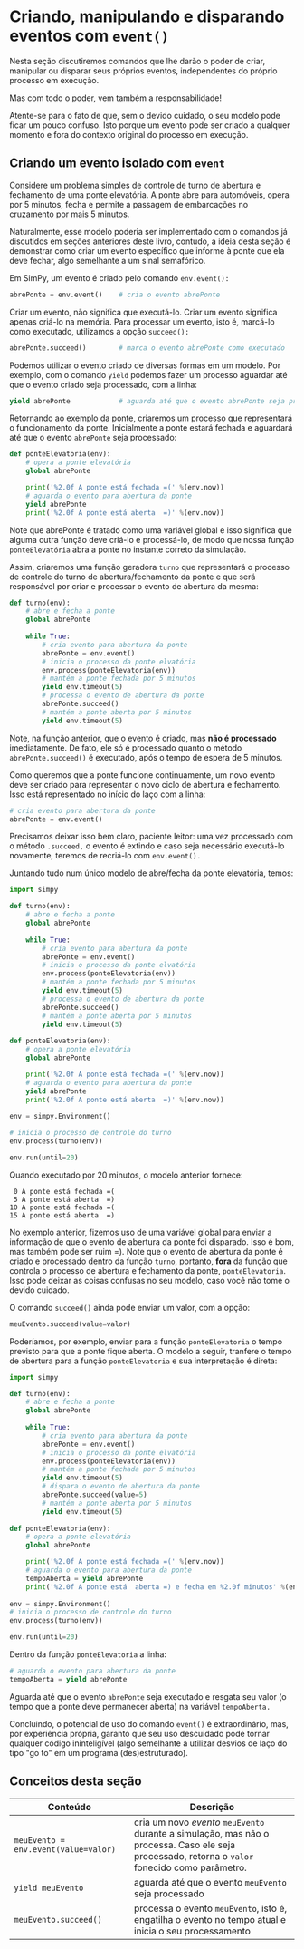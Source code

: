 # Criando, manipulando e disparando eventos com `event()`
Nesta seção discutiremos comandos que lhe darão o poder de criar, manipular ou disparar seus próprios eventos, independentes do próprio processo em execução. 

Mas com todo o poder, vem também a responsabilidade!

Atente-se para o fato de que, sem o devido cuidado, o seu modelo pode ficar um pouco confuso. Isto porque um evento pode ser criado a qualquer momento e fora do contexto original do processo em execução.

## Criando um evento isolado com `event`
Considere um problema simples de controle de turno de abertura e fechamento de uma ponte elevatória. A ponte abre para automóveis, opera por 5 minutos, fecha e permite a passagem de embarcações no cruzamento por mais 5 minutos.

Naturalmente, esse modelo poderia ser implementado com o comandos já discutidos em seções anteriores deste livro, contudo, a ideia desta seção é demonstrar como criar um evento específico que informe à ponte que ela deve fechar, algo semelhante a um sinal semafórico.

Em SimPy, um evento é criado pelo comando `env.event():`
```python
abrePonte = env.event()    # cria o evento abrePonte
```
Criar um evento, não significa que executá-lo. Criar um evento significa apenas criá-lo na memória. Para processar um evento, isto é, marcá-lo como executado, utilizamos a opção `succeed():`
```python
abrePonte.succeed()        # marca o evento abrePonte como executado
```
Podemos utilizar o evento criado de diversas formas em um modelo. Por exemplo, com o comando `yield` podemos fazer um processo aguardar até que o evento criado seja processado, com a linha:
```python
yield abrePonte            # aguarda até que o evento abrePonte seja processado
```
Retornando ao exemplo da ponte, criaremos um processo que representará o funcionamento da ponte. Inicialmente a ponte estará fechada e aguardará até que o evento `abrePonte` seja processado:

```python
def ponteElevatoria(env):
    # opera a ponte elevatória
    global abrePonte

    print('%2.0f A ponte está fechada =(' %(env.now))
    # aguarda o evento para abertura da ponte
    yield abrePonte
    print('%2.0f A ponte está aberta  =)' %(env.now))
```
Note que abrePonte é tratado como uma variável global e isso significa que alguma outra função deve criá-lo e processá-lo, de modo que nossa função `ponteElevatória` abra a ponte no instante correto da simulação.

Assim, criaremos uma função geradora `turno` que representará o processo de controle do turno de abertura/fechamento da ponte e que será responsável por criar e processar o evento de abertura da mesma:
```python
def turno(env):
    # abre e fecha a ponte
    global abrePonte
    
    while True:
        # cria evento para abertura da ponte
        abrePonte = env.event()
        # inicia o processo da ponte elvatória
        env.process(ponteElevatoria(env))
        # mantém a ponte fechada por 5 minutos
        yield env.timeout(5)
        # processa o evento de abertura da ponte
        abrePonte.succeed()
        # mantém a ponte aberta por 5 minutos
        yield env.timeout(5)
```
Note, na função anterior, que o evento é criado, mas **não é processado** imediatamente. De fato, ele só é processado quanto o método `abrePonte.succeed()` é executado, após o tempo de espera de 5 minutos. 

Como queremos que a ponte funcione continuamente, um novo evento deve ser criado para representar o novo ciclo de abertura e fechamento. Isso está representado no início do laço com a linha:
```python
# cria evento para abertura da ponte
abrePonte = env.event()
```
Precisamos deixar isso bem claro, paciente leitor: uma vez processado com o método `.succeed,` o evento é extindo e caso seja necessário executá-lo novamente, teremos de recriá-lo com `env.event().`

Juntando tudo num único modelo de abre/fecha da ponte elevatória, temos:
```python
import simpy

def turno(env):
    # abre e fecha a ponte
    global abrePonte
    
    while True:
        # cria evento para abertura da ponte
        abrePonte = env.event()
        # inicia o processo da ponte elvatória
        env.process(ponteElevatoria(env))
        # mantém a ponte fechada por 5 minutos
        yield env.timeout(5)
        # processa o evento de abertura da ponte
        abrePonte.succeed()
        # mantém a ponte aberta por 5 minutos
        yield env.timeout(5)
    
def ponteElevatoria(env):
    # opera a ponte elevatória
    global abrePonte

    print('%2.0f A ponte está fechada =(' %(env.now))
    # aguarda o evento para abertura da ponte
    yield abrePonte
    print('%2.0f A ponte está aberta  =)' %(env.now))
    
env = simpy.Environment()

# inicia o processo de controle do turno
env.process(turno(env))

env.run(until=20)
```
Quando executado por 20 minutos, o modelo anterior fornece:
```
 0 A ponte está fechada =(
 5 A ponte está aberta  =)
10 A ponte está fechada =(
15 A ponte está aberta  =)

```
No exemplo anterior, fizemos uso de uma variável global para enviar a informação de que o evento de abertura da ponte foi disparado. Isso é bom, mas também pode ser ruim =). Note que o evento de abertura da ponte é criado e processado dentro da função `turno`, portanto, **fora** da função que controla o processo de abertura e fechamento da ponte, `ponteElevatoria`. Isso pode deixar as coisas confusas no seu modelo, caso você não tome o devido cuidado.

O comando `succeed()` ainda pode enviar um valor, com a opção:
```python
meuEvento.succeed(value=valor)
```
Poderíamos, por exemplo, enviar para a função `ponteElevatoria` o tempo previsto para que a ponte fique aberta. O modelo a seguir, tranfere  o tempo de abertura para a função `ponteElevatoria` e sua interpretação é direta:
```python
import simpy

def turno(env):
    # abre e fecha a ponte
    global abrePonte
    
    while True:
        # cria evento para abertura da ponte
        abrePonte = env.event()
        # inicia o processo da ponte elvatória
        env.process(ponteElevatoria(env))
        # mantém a ponte fechada por 5 minutos
        yield env.timeout(5)
        # dispara o evento de abertura da ponte
        abrePonte.succeed(value=5)
        # mantém a ponte aberta por 5 minutos
        yield env.timeout(5)
    
def ponteElevatoria(env):
    # opera a ponte elevatória
    global abrePonte

    print('%2.0f A ponte está fechada =(' %(env.now))
    # aguarda o evento para abertura da ponte
    tempoAberta = yield abrePonte
    print('%2.0f A ponte está  aberta =) e fecha em %2.0f minutos' %(env.now, tempoAberta))
    
env = simpy.Environment()
# inicia o processo de controle do turno
env.process(turno(env))

env.run(until=20)
```
Dentro da função `ponteElevatoria` a linha:
```python
# aguarda o evento para abertura da ponte
tempoAberta = yield abrePonte
```
Aguarda até que o evento `abrePonte` seja executado e resgata seu valor (o tempo que a ponte deve permanecer aberta) na variável `tempoAberta.`

Concluindo, o potencial de uso do comando `event()` é extraordinário, mas, por experiência própria, garanto que seu uso descuidado pode tornar qualquer código ininteligível (algo semelhante a utilizar desvios de laço do tipo "go to" em um programa (des)estruturado).

## Conceitos desta seção
| Conteúdo | Descrição |
| -- | -- |
| `meuEvento = env.event(value=valor)` | cria um novo *evento* `meuEvento` durante a simulação, mas não o processa. Caso ele seja processado, retorna o `valor` fonecido como parâmetro. |
| `yield meuEvento` | aguarda até que o evento `meuEvento` seja processado |
| `meuEvento.succeed()` | processa o evento `meuEvento`, isto é, engatilha o evento no tempo atual e inicia o seu processamento |



